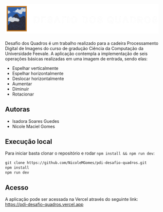 ## ![Desafio dos Quadros](/public/banner.png)

Desafio dos Quadros é um trabalho realizado para a cadeira Processamento Digital de Imagens do curso de gradução Ciência da Computação da Universidade Feevale. A aplicação contempla a implementação de seis operações básicas realizadas em uma imagem de entrada, sendo elas:

* Espelhar verticalmente
* Espelhar horizontalmente
* Deslocar horizontalmente
* Aumentar
* Diminuir
* Rotacionar

## Autoras

* Isadora Soares Guedes
* Nicole Maciel Gomes
## Execução local

Para iniciar basta clonar o repositório e rodar `npm install && npm run dev`:

    git clone https://github.com/NicoleMGomes/pdi-desafio-quadros.git
    npm install
    npm run dev

## Acesso 

A aplicação pode ser acessada na Vercel através do seguinte link: https://pdi-desafio-quadros.vercel.app




